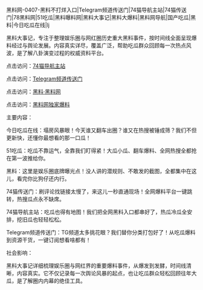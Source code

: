 #
黑料网-0407-黑料不打烊入口|Telegram频道传送门|74猫导航主站|74猫传送门|78黑料网|51吃瓜|黑料曝料网|黑料大事记|黑料大爆料|黑料网导航|国产吃瓜|黑料|今日吃瓜在线|lj

黑料大事记，专注于整理娱乐圈与网红圈历史重大黑料事件，按时间线全面呈现爆料经过与舆论发展。内容真实详尽，覆盖广泛，帮助吃瓜群众回顾每一次热点风波，是了解八卦演变过程的权威资料平台。


点击访问：<a href="https://74mao.com/">74猫导航主站</a>

点击访问：<a href="https://74mao.com/">Telegram频道传送门</a>

点击访问：<a href="https://sdfsh.pages.dev/">黑料·黑料网</a>

点击访问：<a href="https://qfwfg.pages.dev/">黑料网独家爆料</a>


主要内容：


今日吃瓜在线：塌房风暴眼！今天谁又翻车出圈？谁又在热搜被锤成筛？我们不但更新快，还懂你最想看的那一口瓜！

51吃瓜：吃瓜不靠运气，全靠我们盯得紧！大瓜小瓜、翻车爆料、全网热搜全都抢在第一波推给你。

黑料：这里是娱乐圈底牌曝光点！没人讲的潜规则、不敢发的截图，全都集中在这儿，看完你比狗仔还内行。

74猫传送门：刷评论找链接太慢了，来这儿一秒直通现场！全网爆料平台一键跳转，热搜瓜点永不缺席。

74猫导航主站：吃瓜也得有地图！我们把全网黑料入口都串好了，热瓜冷瓜全安排，挖旧瓜也轻轻松松。

Telegram频道传送门：TG频道太多挑花眼？我们替你分类打包好了！从吃瓜爆料到资源干货，一键订阅想看啥都有！


社会影响：

黑料大事记详细梳理娱乐圈与网红界的重要爆料事件，从爆发到发酵，时间线清晰，内容真实。它不仅记录每一次舆论风暴的起点，也让吃瓜群众轻松回顾往年大瓜，是了解圈内内幕的绝佳工具。

<span style="display:none;">[Canonical link](https://github.com/54765/6568 ）</span>
